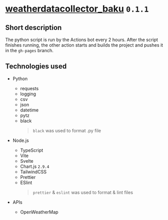 # [weatherdatacollector_baku](https://test2user-aqil.github.io/weatherdatacollector_baku/) `0.1.1`

## Short description

The python script is run by the Actions bot every 2 hours. After the script finishes running, the other action starts and builds the project and pushes it in the `gh-pages` branch.

## **Technologies used**

-   Python
    -   requests
    -   logging
    -   csv
    -   json
    -   datetime
    -   pytz
    -   black
        > `black` was used to format .py file
-   Node.js

    -   TypeScript
    -   Vite
    -   Svelte
    -   Chart.js `2.9.4`
    -   TailwindCSS
    -   Prettier
    -   ESlint
        > `prettier` & `eslint` was used to format & lint files

-   APIs
    -   OpenWeatherMap
